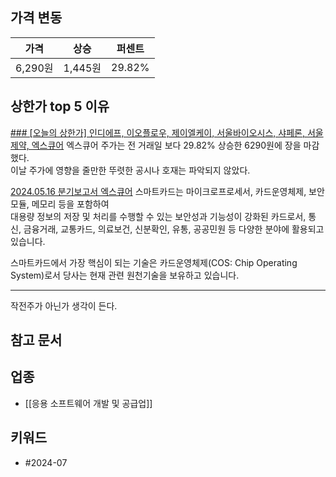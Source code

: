 ## 가격 변동
| 가격     | 상승     | 퍼센트    |
| ------ | ------ | ------ |
| 6,290원 | 1,445원 | 29.82% |
## 상한가 top 5 이유
[### [오늘의 상한가] 인디에프, 이오플로우, 제이엘케이, 서울바이오시스, 샤페론, 서울제약, 엑스큐어](https://www.pointdaily.co.kr/news/articleView.html?idxno=211154)
엑스큐어 주가는 전 거래일 보다 29.82% 상승한 6290원에 장을 마감했다.  
이날 주가에 영향을 줄만한 뚜렷한 공시나 호재는 파악되지 않았다.  

[2024.05.16 분기보고서 엑스큐어](https://dart.fss.or.kr/dsaf001/main.do?rcpNo=20240516002335)
스마트카드는 마이크로프로세서, 카드운영체제, 보안모듈, 메모리 등을 포함하여  
대용량 정보의 저장 및 처리를 수행할 수 있는 보안성과 기능성이 강화된 카드로서, 통신, 금융거래, 교통카드, 의료보건, 신분확인, 유통, 공공민원 등 다양한 분야에 활용되고 있습니다. 

스마트카드에서 가장 핵심이 되는 기술은 카드운영체제(COS: Chip Operating System)로서 당사는 현재 관련 원천기술을 보유하고 있습니다.

---
작전주가 아닌가 생각이 든다.
## 참고 문서
## 업종
- [[응용 소프트웨어 개발 및 공급업]]
## 키워드
- #2024-07